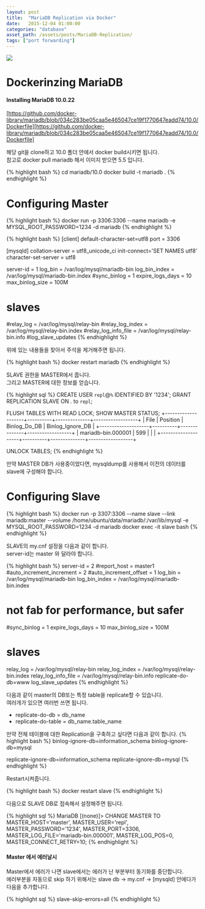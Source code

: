 ```yaml
---
layout: post
title:  "MariaDB Replication via Docker"
date:   2015-12-04 01:00:00
categories: "database"
asset_path: /assets/posts/MariaDB-Replication/
tags: ["port forwarding"]
---
```

<div>
    <img src="{{ page.asset_path }}sealions.jpg" class="img-responsive img-rounded">
</div>

# Dockerinzing MariaDB
 
#### Installing MariaDB 10.0.22

[https://github.com/docker-library/mariadb/blob/034c283be05caa5e465047ce19f1770647eadd74/10.0/Dockerfile][https://github.com/docker-library/mariadb/blob/034c283be05caa5e465047ce19f1770647eadd74/10.0/Dockerfile]

해당 git을 clone하고 10.0 폴더 안에서 docker build시키면 됩니다. <br>
참고로 docker pull mariadb 해서 이미지 받으면 5.5 입니다. 

{% highlight bash %}
cd mariadb/10.0
docker build -t mariadb .
{% endhighlight %}


# Configuring Master

{% highlight bash %}
docker run -p 3306:3306 --name mariadb -e MYSQL_ROOT_PASSWORD=1234 -d mariadb
{% endhighlight %}


{% highlight bash %}
[client]
default-character-set=utf8
port            = 3306

[mysqld]
collation-server = utf8_unicode_ci
init-connect='SET NAMES utf8'
character-set-server = utf8

server-id               = 1
log_bin                 = /var/log/mysql/mariadb-bin
log_bin_index           = /var/log/mysql/mariadb-bin.index
#sync_binlog            = 1
expire_logs_days        = 10
max_binlog_size         = 100M
# slaves
#relay_log              = /var/log/mysql/relay-bin
#relay_log_index        = /var/log/mysql/relay-bin.index
#relay_log_info_file    = /var/log/mysql/relay-bin.info
#log_slave_updates
{% endhighlight %}

위에 있는 내용들을 찾아서 주석을 제거해주면 됩니다.

{% highlight bash %}
docker restart mariadb
{% endhighlight %}


SLAVE 권한을 MASTER에서 줍니다.<br>
그리고 MASTER에 대한 정보를 얻습니다.

{% highlight sql %}
CREATE USER `repl`@`%` IDENTIFIED BY '1234';
GRANT REPLICATION SLAVE ON *.* to `repl`;

FLUSH TABLES WITH READ LOCK;
SHOW MASTER STATUS;
+--------------------+----------+--------------+------------------+
| File               | Position | Binlog_Do_DB | Binlog_Ignore_DB |
+--------------------+----------+--------------+------------------+
| mariadb-bin.000001 |      599 |              |                  |
+--------------------+----------+--------------+------------------+

UNLOCK TABLES;
{% endhighlight %}

만약 MASTER DB가 사용중이었다면, mysqldump를 사용해서 이전의 데이터를 slave에 구성해야 합니다.

# Configuring Slave

{% highlight bash %}
docker run -p 3307:3306 --name slave --link mariadb:master --volume /home/ubuntu/data/mariadb/:/var/lib/mysql -e MYSQL_ROOT_PASSWORD=1234 -d mariadb
docker exec -it slave bash
{% endhighlight %}

SLAVE의 my.cnf 설정을 다음과 같이 합니다.<br>
server-id는 master 와 달라야 합니다.

{% highlight bash %}
server-id               = 2
#report_host            = master1
#auto_increment_increment = 2
#auto_increment_offset  = 1
log_bin                 = /var/log/mysql/mariadb-bin
log_bin_index           = /var/log/mysql/mariadb-bin.index
# not fab for performance, but safer
#sync_binlog            = 1
expire_logs_days        = 10
max_binlog_size         = 100M
# slaves
relay_log               = /var/log/mysql/relay-bin
relay_log_index = /var/log/mysql/relay-bin.index
relay_log_info_file     = /var/log/mysql/relay-bin.info
replicate-do-db=www
log_slave_updates
{% endhighlight %}

다음과 같이 master의 DB또는 특정 table을 replicate할 수 있습니다.<br>
여러개가 있으면 여러번 쓰면 됩니다.

* replicate-do-db = db_name
* replicate-do-table = db_name.table_name

만약 전체 테이블에 대한 Replication을 구축하고 싶다면 다음과 같이 합니다.
{% highlight bash %}
binlog-ignore-db=information_schema
binlog-ignore-db=mysql

replicate-ignore-db=information_schema
replicate-ignore-db=mysql
{% endhighlight %}

Restart시켜줍니다.

{% highlight bash %}
docker restart slave
{% endhighlight %}

다음으로 SLAVE DB로 접속해서 설정해주면 됩니다.
 
{% highlight sql %} 
MariaDB [(none)]> CHANGE MASTER TO
  MASTER_HOST='master',
  MASTER_USER='repl',
  MASTER_PASSWORD='1234',
  MASTER_PORT=3306,
  MASTER_LOG_FILE='mariadb-bin.000001',
  MASTER_LOG_POS=0,
  MASTER_CONNECT_RETRY=10;
{% endhighlight %}


#### Master 에서 에러날시 

Master에서 에러가 나면  slave에서는 에러가 난 부분부터 동기화를 중단합니다.<br>
에러부분을 자동으로 skip 하기 위해서는 slave db -> my.cnf -> [mysqld] 안에다가 다음을 추가합니다.

{% highlight sql %} 
slave-skip-errors=all
{% endhighlight %}


[https://github.com/docker-library/mariadb/blob/034c283be05caa5e465047ce19f1770647eadd74/10.0/Dockerfile]: https://github.com/docker-library/mariadb/blob/034c283be05caa5e465047ce19f1770647eadd74/10.0/Dockerfile